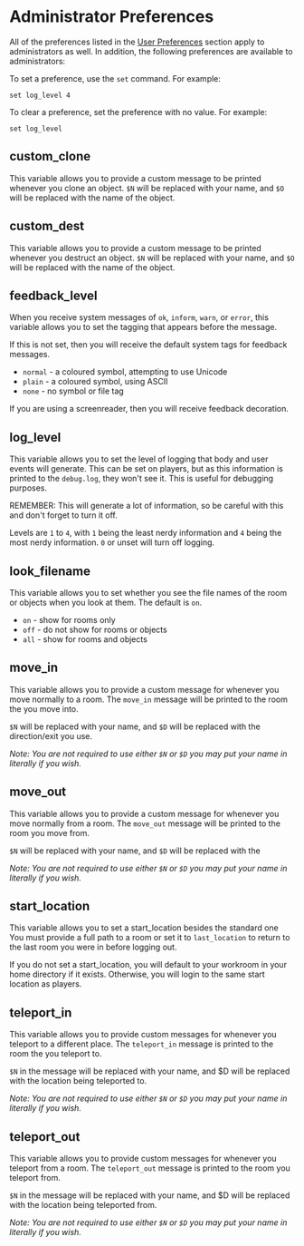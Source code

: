 # Administrator Preferences

All of the preferences listed in the [User Preferences](user.md) section apply
to administrators as well. In addition, the following preferences are available
to administrators:

To set a preference, use the `set` command. For example:

```
set log_level 4
```

To clear a preference, set the preference with no value. For example:

```
set log_level
```

## custom_clone

This variable allows you to provide a custom message to be printed whenever you
clone an object. `$N` will be replaced with your name, and `$O` will be replaced
with the name of the object.

## custom_dest

This variable allows you to provide a custom message to be printed whenever you
destruct an object. `$N` will be replaced with your name, and `$O` will be
replaced with the name of the object.

## feedback_level

When you receive system messages of `ok`, `inform`, `warn`, or `error`, this
variable allows you to set the tagging that appears before the message.

If this is not set, then you will receive the default system tags for feedback
messages.

* `normal` - a coloured symbol, attempting to use Unicode
* `plain` - a coloured symbol, using ASCII
* `none` - no symbol or file tag

If you are using a screenreader, then you will receive feedback decoration.

## log_level

This variable allows you to set the level of logging that body and user events
will generate. This can be set on players, but as this information is printed
to the `debug.log`, they won't see it. This is useful for debugging purposes.

REMEMBER: This will generate a lot of information, so be careful with this and
don't forget to turn it off.

Levels are `1` to `4`, with `1` being the least nerdy information and `4` being
the most nerdy information. `0` or unset will turn off logging.

## look_filename

This variable allows you to set whether you see the file names of the room
or objects when you look at them. The default is `on`.

* `on` - show for rooms only
* `off` - do not show for rooms or objects
* `all` - show for rooms and objects

## move_in

This variable allows you to provide a custom message for whenever you move
normally to a room. The `move_in` message will be printed to the room the you
move into.

`$N` will be replaced with your name, and `$D` will be replaced with the
direction/exit you use.

*Note: You are not required to use either `$N` or `$D` you may put your name in
literally if you wish.*

## move_out

This variable allows you to provide a custom message for whenever you move
normally from a room. The `move_out` message will be printed to the room you
move from.

`$N` will be replaced with your name, and `$D` will be replaced with the

*Note: You are not required to use either `$N` or `$D` you may put your name in
literally if you wish.*

## start_location

This variable allows you to set a start_location besides the standard one
You must provide a full path to a room or set it to `last_location` to return
to the last room you were in before logging out.

If you do not set a start_location, you will default to your workroom in your
home directory if it exists. Otherwise, you will login to the same start
location as players.

## teleport_in

This variable allows you to provide custom messages for whenever you teleport
to a different place. The `teleport_in` message is printed to the room the you
teleport to.

`$N` in the message will be replaced with your name, and $D will be replaced
with the location being teleported to.

*Note: You are not required to use either `$N` or `$D` you may put your name in
literally if you wish.*

## teleport_out

This variable allows you to provide custom messages for whenever you teleport
from a room. The `teleport_out` message is printed to the room you teleport
from.

`$N` in the message will be replaced with your name, and $D will be replaced
with the location being teleported from.

*Note: You are not required to use either `$N` or `$D` you may put your name in
literally if you wish.*
